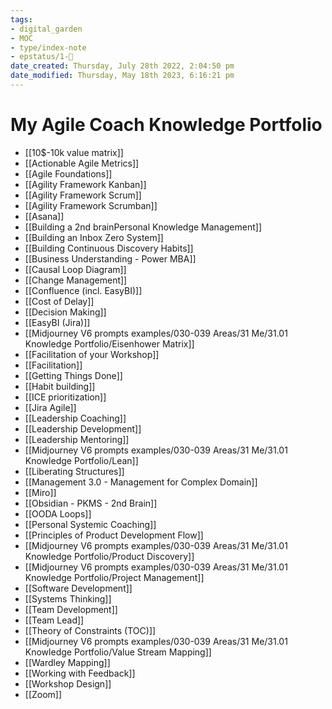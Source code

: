 ```yaml
---
tags: 
- digital_garden
- MOC
- type/index-note
- epstatus/1-🌱
date_created: Thursday, July 28th 2022, 2:04:50 pm
date_modified: Thursday, May 18th 2023, 6:16:21 pm
---
```

# My Agile Coach Knowledge Portfolio

- [[10$-10k value matrix]]
 - [[Actionable Agile Metrics]]
 - [[Agile Foundations]]
 - [[Agility Framework Kanban]]
 - [[Agility Framework Scrum]]
 - [[Agility Framework Scrumban]]
 - [[Asana]]
 - [[Building a 2nd brainPersonal Knowledge Management]]
 - [[Building an Inbox Zero System]]
 - [[Building Continuous Discovery Habits]]
 - [[Business Understanding - Power MBA]]
 - [[Causal Loop Diagram]]
 - [[Change Management]]
 - [[Confluence (incl. EasyBI)]]
 - [[Cost of Delay]]
 - [[Decision Making]]
 - [[EasyBI (Jira)]]
 - [[Midjourney V6 prompts examples/030-039 Areas/31 Me/31.01 Knowledge Portfolio/Eisenhower Matrix]]
 - [[Facilitation of your Workshop]]
 - [[Facilitation]]
 - [[Getting Things Done]]
 - [[Habit building]]
 - [[ICE prioritization]]
 - [[Jira Agile]]
 - [[Leadership Coaching]]
 - [[Leadership Development]]
 - [[Leadership Mentoring]]
 - [[Midjourney V6 prompts examples/030-039 Areas/31 Me/31.01 Knowledge Portfolio/Lean]]
 - [[Liberating Structures]]
 - [[Management 3.0 - Management for Complex Domain]]
 - [[Miro]]
 - [[Obsidian - PKMS - 2nd Brain]]
 - [[OODA Loops]]
 - [[Personal Systemic Coaching]]
 - [[Principles of Product Development Flow]]
 - [[Midjourney V6 prompts examples/030-039 Areas/31 Me/31.01 Knowledge Portfolio/Product Discovery]]
 - [[Midjourney V6 prompts examples/030-039 Areas/31 Me/31.01 Knowledge Portfolio/Project Management]]
 - [[Software Development]]
 - [[Systems Thinking]]
 - [[Team Development]]
 - [[Team Lead]]
 - [[Theory of Constraints (TOC)]]
 - [[Midjourney V6 prompts examples/030-039 Areas/31 Me/31.01 Knowledge Portfolio/Value Stream Mapping]]
 - [[Wardley Mapping]]
 - [[Working with Feedback]]
 - [[Workshop Design]]
 - [[Zoom]]